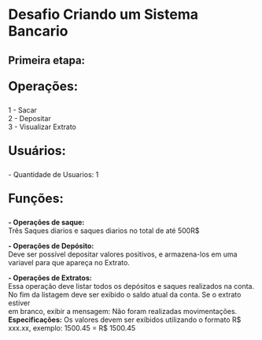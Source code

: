 <p>

<h1> Desafio Criando um Sistema Bancario </h1>

<h2><p><strong> Primeira etapa: </strong> </p></h2>

<h3> <p style = 'font-size:25px'> Operações: </p></h3>

 <p>  1 - Sacar <br>
  2 - Depositar <br>
  3 - Visualizar Extrato <br> </p>
<p>
<h3> <p style = 'font-size:25px'> Usuários: </p></h3>
<p>- Quantidade de Usuarios: 1</p>

<p><h3><p style = 'font-size:25px'> Funções:<strong></p>

<p></h3>- Operações de saque:</strong><br>
Três Saques diarios e saques diarios no total de até 500R$ </p>

<p><strong>- Operações de  Depósito:</strong><br>
Deve ser possível depositar valores positivos, e armazena-los em uma variavel
para que apareça no Extrato. </p>

<p><strong>- Operações de Extratos:</strong><br>
 Essa operação deve listar todos os depósitos e saques realizados na conta.
 No fim da listagem deve ser exibido o saldo atual da conta.
 Se o extrato estiver<br> em branco, exibir a mensagem: Não foram realizadas movimentações.<br>
 <strong> Especificações:</strong> 
  Os valores devem ser exibidos utilizando o formato R$ xxx.xx, exemplo:
 1500.45 = R$ 1500.45</p>

</p>